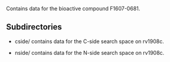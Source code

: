 Contains data for the bioactive compound F1607-0681.

## Subdirectories

- cside/ contains data for the C-side search space on rv1908c.

- nside/ contains data for the N-side search space on rv1908c.

